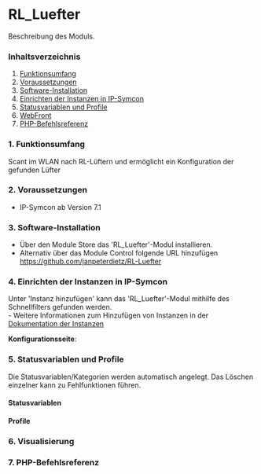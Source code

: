 # RL_Luefter
Beschreibung des Moduls.

### Inhaltsverzeichnis

1. [Funktionsumfang](#1-funktionsumfang)
2. [Voraussetzungen](#2-voraussetzungen)
3. [Software-Installation](#3-software-installation)
4. [Einrichten der Instanzen in IP-Symcon](#4-einrichten-der-instanzen-in-ip-symcon)
5. [Statusvariablen und Profile](#5-statusvariablen-und-profile)
6. [WebFront](#6-webfront)
7. [PHP-Befehlsreferenz](#7-php-befehlsreferenz)

### 1. Funktionsumfang

Scant im WLAN nach RL-Lüftern und ermöglicht ein Konfiguration der gefunden Lüfter

### 2. Voraussetzungen

- IP-Symcon ab Version 7.1

### 3. Software-Installation

* Über den Module Store das 'RL_Luefter'-Modul installieren.
* Alternativ über das Module Control folgende URL hinzufügen
https://github.com/janpeterdietz/RL-Luefter

### 4. Einrichten der Instanzen in IP-Symcon

 Unter 'Instanz hinzufügen' kann das 'RL_Luefter'-Modul mithilfe des Schnellfilters gefunden werden.  
	- Weitere Informationen zum Hinzufügen von Instanzen in der [Dokumentation der Instanzen](https://www.symcon.de/service/dokumentation/konzepte/instanzen/#Instanz_hinzufügen)

__Konfigurationsseite__:



### 5. Statusvariablen und Profile

Die Statusvariablen/Kategorien werden automatisch angelegt. Das Löschen einzelner kann zu Fehlfunktionen führen.

#### Statusvariablen

#### Profile


### 6. Visualisierung


### 7. PHP-Befehlsreferenz

			